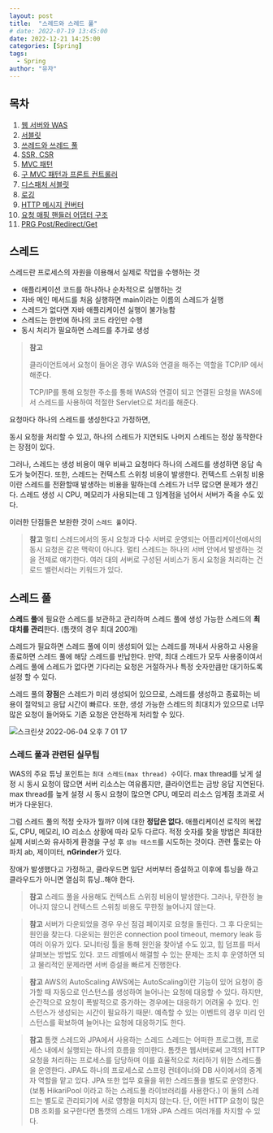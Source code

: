 ```yaml
---
layout: post
title:  "스레드와 스레드 풀"
# date: 2022-07-19 13:45:00
date: 2022-12-21 14:25:00
categories: [Spring]
tags:
  - Spring
author: "유자"
---
```


## 목차

1. [웹 서버와 WAS](https://yessm621.github.io/http/Web-WebServer-WAS/)
2. [서블릿](https://yessm621.github.io/spring/Spring-Servlet/)
3. [쓰레드와 쓰레드 풀](https://yessm621.github.io/spring/Spring-Thread/)
4. [SSR, CSR](https://yessm621.github.io/http/Web-SSR-CSR/)
5. [MVC 패턴](https://yessm621.github.io/spring/Spring-MVCPattern/)
6. [구 MVC 패턴과 프론트 컨트롤러](https://yessm621.github.io/spring/Spring-MVCPattern-FrontController/)
7. [디스패처 서블릿](https://yessm621.github.io/spring/Spring-DispatcherServlet/)
8. [로깅](https://yessm621.github.io/web/Spring-Logging/)
9. [HTTP 메시지 컨버터](https://yessm621.github.io/spring/Spring-HTTPMessageConverter/)
10. [요청 매핑 핸들러 어댑터 구조](https://yessm621.github.io/spring/Spring-RequestMappingHandlerAdapter/)
11. [PRG Post/Redirect/Get](https://yessm621.github.io/spring/Spring-PRG/)

## 스레드

스레드란 프로세스의 자원을 이용해서 실제로 작업을 수행하는 것

- 애플리케이션 코드를 하나하나 순차적으로 실행하는 것
- 자바 메인 메서드를 처음 실행하면 main이라는 이름의 스레드가 실행
- 스레드가 없다면 자바 애플리케이션 실행이 불가능함
- 스레드는 한번에 하나의 코드 라인만 수행
- 동시 처리가 필요하면 스레드를 추가로 생성

> **참고**
> 
> 
> 클라이언트에서 요청이 들어온 경우 WAS와 연결을 해주는 역할을 TCP/IP 에서 해준다.
> 
> TCP/IP를 통해 요청한 주소를 통해 WAS와 연결이 되고 연결된 요청을 WAS에서 스레드를 사용하여 적절한 Servlet으로 처리를 해준다.
> 

요청마다 하나의 스레드를 생성한다고 가정하면,

동시 요청을 처리할 수 있고, 하나의 스레드가 지연되도 나머지 스레드는 정상 동작한다는 장점이 있다.

그러나, 스레드는 생성 비용이 매우 비싸고 요청마다 하나의 스레드를 생성하면 응답 속도가 늦어진다. 또한, 스레드는 컨텍스트 스위칭 비용이 발생한다. 컨텍스트 스위칭 비용이란 스레드를 전환할때 발생하는 비용을 말하는데 스레드가 너무 많으면 문제가 생긴다. 스레드 생성 시 CPU, 메모리가 사용되는데 그 임계점을 넘어서 서버가 죽을 수도 있다.

이러한 단점들은 보완한 것이 `스레드 풀`이다.

> **참고**
멀티 스레드에서의 동시 요청과 다수 서버로 운영되는 어플리케이션에서의 동시 요청은 같은 맥락이 아니다. 멀티 스레드는 하나의 서버 안에서 발생하는 것을 전제로 얘기한다. 여러 대의 서버로 구성된 서비스가 동시 요청을 처리하는 건 로드 밸런서라는 키워드가 있다.
> 

## 스레드 풀

**스레드 풀**에 필요한 스레드를 보관하고 관리하며 스레드 풀에 생성 가능한 스레드의 **최대치를 관리**한다. (톰캣의 경우 최대 200개)

스레드가 필요하면 스레드 풀에 이미 생성되어 있는 스레드를 꺼내서 사용하고 사용을 종료하면 스레드 풀에 해당 스레드를 반납한다. 만약, 최대 스레드가 모두 사용중이여서 스레드 풀에 스레드가 없다면 기다리는 요청은 거절하거나 특정 숫자만큼만 대기하도록 설정 할 수 있다.

스레드 풀의 **장점**은 스레드가 미리 생성되어 있으므로, 스레드를 생성하고 종료하는 비용이 절약되고 응답 시간이 빠르다. 또한, 생성 가능한 스레드의 최대치가 있으므로 너무 많은 요청이 들어와도 기존 요청은 안전하게 처리할 수 있다.

![스크린샷 2022-06-04 오후 7 01 17](https://user-images.githubusercontent.com/79130276/171995261-2d293258-9bda-4cfe-b119-9fdc6332eaa5.png)

### 스레드 풀과 관련된 실무팁

WAS의 주요 튜닝 포인트는 `최대 스레드(max thread) 수`이다. max thread를 낮게 설정 시 동시 요청이 많으면 서버 리소스는 여유롭지만, 클라이언트는 금방 응답 지연된다. max thread를 높게 설정 시 동시 요청이 많으면 CPU, 메모리 리소스 임계점 초과로 서버가 다운된다.

그럼 스레드 풀의 적정 숫자가 뭘까? 이에 대한 **정답은 없다.** 애플리케이션 로직의 복잡도, CPU, 메모리, IO 리소스 상황에 따라 모두 다르다. 적정 숫자를 찾을 방법은 최대한 실제 서비스와 유사하게 환경을 구성 후 `성능 테스트`를 시도하는 것이다. 관련 툴로는 아파치 ab, 제이미터, **nGrinder**가 있다.

장애가 발생했다고 가정하고, 클라우드면 일단 서버부터 증설하고 이후에 튜닝을 하고 클라우드가 아니면 열심히 튜닝..해야 한다.

> **참고**
스레드 풀을 사용해도 컨텍스트 스위칭 비용이 발생한다. 그러나, 무한정 늘어나지 않으니 컨텍스트 스위칭 비용도 무한정 늘어나지 않는다.
> 

> **참고**
서버가 다운되었을 경우 우선 점검 페이지로 요청을 돌린다. 그 후 다운되는 원인을 찾는다.
다운되는 원인은 connection pool timeout, memory leak 등 여러 이유가 있다. 모니터링 툴을 통해 원인을 찾아낼 수도 있고, 힙 덤프를 떠서 살펴보는 방법도 있다.
코드 레벨에서 해결할 수 있는 문제는 조치 후 운영하면 되고 물리적인 문제라면 서버 증설을 빠르게 진행한다.
> 

> **참고** AWS의 AutoScaling
AWS에는 AutoScaling이란 기능이 있어 요청이 증가할 때 자동으로 인스턴스를 생성하여 늘어나는 요청에 대응할 수 있다. 하지만, 순간적으로 요청이 폭발적으로 증가하는 경우에는 대응하기 어려울 수 있다. 인스턴스가 생성되는 시간이 필요하기 때문!. 예측할 수 있는 이벤트의 경우 미리 인스턴스를 확보하여 늘어나는 요청에 대응하기도 한다.
> 

> **참고** 톰캣 스레드와 JPA에서 사용하는 스레드
스레드는 어떠한 프로그램, 프로세스 내에서 실행되는 하나의 흐름을 의미한다.
톰캣은 웹서버로써 고객의 HTTP 요청을 처리하는 프로세스를 담당하며 이를 효율적으로 처리하기 위한 스레드풀을 운영한다. JPA도 하나의 프로세스로 스프링 컨테이너와 DB 사이에서의 중계자 역할을 맡고 있다. JPA 또한 업무 효율을 위한 스레드풀을 별도로 운영한다. (보통 HikariPool 이라고 하는 스레드풀 라이브러리를 사용한다.) 이 둘의 스레드는 별도로 관리되기에 서로 영향을 미치지 않는다. 단, 어떤 HTTP 요청이 많은 DB 조회를 요구한다면 톰캣의 스레드 1개와 JPA 스레드 여러개를 차지할 수 있다.
>
